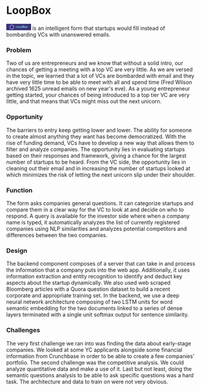 # LoopBox 
<img src="loopboxlogo.png" width="13%"/> is an intelligent form that startups would fill instead of bombarding VCs with unanswered emails.

### Problem
Two of us are entrepreneurs and we know that without a solid intro, our chances of getting a meeting with a top VC are very little. As we are versed in the topic, we learned that a lot of VCs are bombarded with email and they have very little time to be able to meet with all and spend time (Fred Wilson archived 1625 unread emails on new year's eve). As a young entrepreneur getting started, your chances of being introduced to a top tier VC are very little, and that means that VCs might miss out the next unicorn.

### Opportunity
The barriers to entry keep getting lower and lower. The ability for someone to create almost anything they want has become democratized. With the rise of funding demand, VCs have to develop a new way that allows them to filter and analyze companies. The opportunity lies in evaluating startups based on their responses and framework, giving a chance for the largest number of startups to be heard. From the VC side, the opportunity lies in cleaning out their email and in increasing the number of startups looked at which minimizes the risk of letting the next unicorn slip under their shoulder.

### Function
The form asks companies general questions. It can categorize startups and compare them in a clear way for the VC to look at and decide on who to respond. A query is available for the investor side where when a company name is typed, it automatically analyzes the list of currently registered companies using NLP similarities and analyzes potential competitors and differences between the two companies.

### Design
The backend component composes of a server that can take in and process the information that a company puts into the web app. Additionally, it uses information extraction and entity recognition to identify and deduct key aspects about the startup dynamically. We also used web scraped Bloomberg articles with a Quora question dataset to build a recent corporate and appropriate training set. In the backend, we use a deep neural network architecture composing of two LSTM units for word semantic embedding for the two documents linked to a series of dense layers terminated with a single unit softmax output for sentence similarity.

### Challenges
The very first challenge we ran into was finding the data about early-stage companies. We looked at some YC applicants alongside some financial information from Crunchbase in order to be able to create a few companies' portfolio. The second challenge was the competitive analysis. We could analyze quantitative data and make a use of it. Last but not least, doing the semantic questions analysis to be able to ask specific questions was a hard task. The architecture and data to train on were not very obvious.

